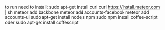 to run need to install:
sudo apt-get install curl
curl https://install.meteor.com | sh
meteor add backbone
meteor add accounts-facebook
meteor add accounts-ui
sudo apt-get install nodejs npm
sudo npm install coffee-script
oder sudo apt-get install coffescript
